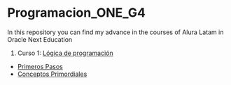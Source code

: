 # Programacion_ONE_G4
In this repository you can find my advance in the courses of Alura Latam in Oracle Next Education

1. Curso 1: [Lógica de programación](./L%C3%B3gica%20de%20Programaci%C3%B3n)
-  [Primeros Pasos](./L%C3%B3gica%20de%20Programaci%C3%B3n/Primeros%20Pasos)
- [Conceptos Primordiales](./L%C3%B3gica%20de%20Programaci%C3%B3n/Conceptos%20Primordiales)